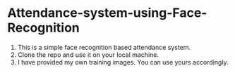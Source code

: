 # Attendance-system-using-Face-Recognition
1. This is a simple face recognition based attendance system.
2. Clone the repo and use it on your local machine.
3. I have provided my own training images. You can use yours accordingly.

